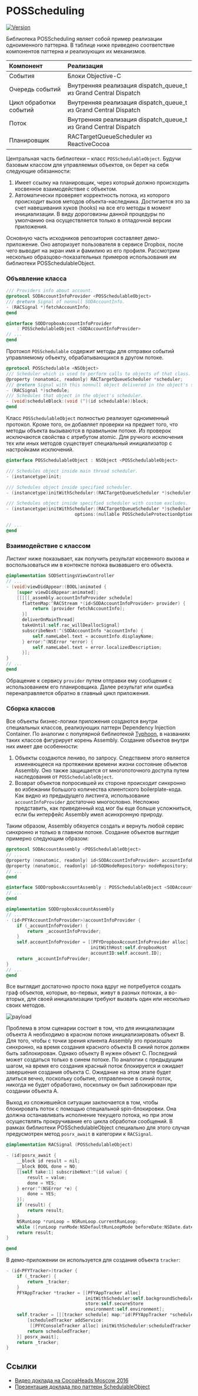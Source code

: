 POSScheduling
====================
[![Version](http://img.shields.io/cocoapods/v/POSScheduling.svg)](http://cocoapods.org/?q=POSSchedulableObject)

Библиотека POSScheduling являет собой пример реализации одноименного паттерна.
В таблице ниже приведено соответствие компонентов паттерна и реализующих их механизмов.

| Компонент              | Реализация                                                       |
| :--------------------- |:-----------------------------------------------------------------|
| События                | Блоки Objective-C                                                |
| Очередь событий        | Внутренняя реализация dispatch_queue_t из Grand Central Dispatch |
| Цикл обработки событий | Внутренняя реализация dispatch_queue_t из Grand Central Dispatch |
| Поток                  | Внутренняя реализация dispatch_queue_t из Grand Central Dispatch |
| Планировщик            | RACTargetQueueScheduler из ReactiveCocoa                         |

Центральная часть библиотеки – класс `POSSchedulableObject`. Будучи базовым классом для управляемых
объектов, он берет на себя следующие обязанности:

1. Имеет ссылку на планировщик, через который должно происходить косвенное взаимодействие с объектом.
2. Автоматически проверяет корректность потока, из которого происходит вызов методов объекта-наследника.
Достигается это за счет навешивания хуков (hooks) на все его методы в момент инициализации. В виду
дороговизны данной процедуры по умолчанию она осуществляется только в отладочной версии приложения.


Основную часть исходников репозитория составляет демо-приложение. Оно авторизует пользователя в сервисе
Dropbox, после чего выводит на экран имя и фамилию из его профиля. Рассмотрим несколько образцово-показательных
примеров использования им библиотеки POSSchedulableObject.

### Объявление класса

```objective-c
/// Providers info about account.
@protocol SODAccountInfoProvider <POSSchedulableObject>
/// @return Signal of nonnull SODAccountInfo.
- (RACSignal *)fetchAccountInfo;
@end

@interface SODDropboxAccountInfoProvider
    : POSSchedulableObject <SODAccountInfoProvider>
// ...
@end
```

Протокол `POSSchedulable` содержит методы для отправки событий управляемому объекту, обрабатывающихся
в другом потоке.

```objective-c
@protocol POSSchedulable <NSObject>
/// Scheduler which is used to perform calls to objects of that class.
@property (nonatomic, readonly) RACTargetQueueScheduler *scheduler;
/// @return Signal with this nonnull object delivered in the object's scheduler.
- (RACSignal *)schedule;
/// Schedules that object in the object's scheduler.
- (void)scheduleBlock:(void (^)(id schedulable))block;
@end
```

Класс `POSSchedulableObject` полностью реализует одноименный протокол. Кроме того, он добавляет проверки
на предмет того, что методы объекта вызываются в правильном потоке. Из проверок исключаются свойства с
атрибутом atomic. Для ручного исключения тех или иных методов существует специальный инициализатор с
настройками исключений.

```objective-c
@interface POSSchedulableObject : NSObject <POSSchedulableObject>

/// Schedules object inside main thread scheduler.
- (instancetype)init;

/// Schedules object inside specified scheduler.
- (instancetype)initWithScheduler:(RACTargetQueueScheduler *)scheduler;

/// Schedules object inside specified scheduler with custom excludes.
- (instancetype)initWithScheduler:(RACTargetQueueScheduler *)scheduler
                          options:(nullable POSScheduleProtectionOptions *)options;

// ...
@end
```

### Взаимодействие с классом

Листинг ниже показывает, как получить результат косвенного вызова и воспользоваться им в контексте потока
вызвавшего его объекта.

```objective-c
@implementation SODSettingsViewController
// ...
- (void)viewDidAppear:(BOOL)animated {
    [super viewDidAppear:animated];
    [[[[[_assembly.accountInfoProvider schedule]
      flattenMap:^RACStream *(id<SODAccountInfoProvider> provider) {
          return [provider fetchAccountInfo];
      }]
      deliverOnMainThread]
      takeUntil:self.rac_willDeallocSignal]
      subscribeNext:^(SODAccountInfo *accountInfo) {
          self.nameLabel.text = accountInfo.displayName;
      } error:^(NSError *error) {
          self.nameLabel.text = error.localizedDescription;
      }];
}
// ...
@end
```

Обращение к сервису `provider` путем отправки ему сообщения с использованием его планировщика. Далее результат
или ошибка перенаправляется обратно в главный цикл приложения.

### Сборка классов

Все объекты бизнес-логики приложения создаются внутри специальных классов, реализующих паттерн Dependency
Injection Container. По аналогии с популярной библиотекой <a href="https://github.com/appsquickly/Typhoon">Typhoon</a>,
в названиях таких классов фигурирует корень Assembly. Создание объектов внутри них имеет две особенности:

1. Объекты создаются лениво, по запросу. Следствием этого является изменяющееся на протяжении времени жизни
состояние объектов Assembly. Оно также защищается от многопоточного доступа путем наследования от
`POSSchedulableObject`.
2. Возврат объектов попросившей их стороне происходит синхронно во избежании большого количества клиентского
boilerplate-кода. Как видно из предыдущего листинга, использование `accountInfoProvider` достаточно
многословно. Несложно представить, как приведенный код мог бы еще больше усложниться, если бы интерфейс
Assembly имел асинхронную природу.

Таким образом, Assembly обязуется создать и вернуть любой сервис синхронно и только в главном потоке.
Создание объектов выглядит примерно следующим образом:

```objective-c
@protocol SODAccountAssembly <POSSchedulableObject>
// ...
@property (nonatomic, readonly) id<SODAccountInfoProvider> accountInfoProvider;
@property (nonatomic, readonly) id<SODNodeRepository> nodeRepository;
// ...
@end

@interface SODDropboxAccountAssembly : POSSchedulableObject <SODAccountAssembly>
// ...
@end

@implementation SODDropboxAccountAssembly
// ...
- (id<PFYAccountInfoProvider>)accountInfoProvider {
    if (_accountInfoProvider) {
        return _accountInfoProvider;
    }
    self.accountInfoProvider = [[PFYDropboxAccountInfoProvider alloc]
                                initWithHost:self.dropboxHost
                                accountID:self.account.ID];
    return _accountInfoProvider;
}
// ...
@end
```

Все выглядит достаточно просто пока вдруг не потребуется создать граф объектов, которые, во-первых, живут
в разных потоках, а во-вторых, для своей инициализации требуют вызвать один или несколько своих методов.

![payload](https://raw.github.com/pavelosipov/POSSchedulableObject/master/.images/dependency_cycle.jpg)

Проблема в этом сценарии состоит в том, что для инициализации объекта A необходимо в красном потоке
инициализировать объект B. Для того, чтобы с точки зрения клиента Assembly это произошло синхронно, на время
создания красного объекта B синий поток должен быть заблокирован. Однако объекту B нужен объект C. Последний
может создаться только в синем потоке. По аналогии с предыдущим шагом, на время его создания красный поток
блокируется и ожидает завершения создания объекта C. Ожидание на этом этапе будет длиться вечно, поскольку
событие, отправленное в синий поток, никогда не будет обработано, поскольку он был заблокирован при создании
объекта A.

Выход из сложившейся ситуации заключается в том, чтобы блокировать поток с помощью специальной spin-блокировки.
Она должна останавливать исполнение текущего потока, но при этом осуществлять прокручивание его цикла обработки
сообщений. В рамках библиотеки POSSchedulableObject специально для этого случая предусмотрен метод `posrx_await`
в категории к `RACSignal`.

```objective-c
@implementation RACSignal (POSSchedulableObject)

- (id)posrx_await {
    __block id result = nil;
    __block BOOL done = NO;
    [[self take:1] subscribeNext:^(id value) {
        result = value;
        done = YES;
    } error:^(NSError *e) {
        done = YES;
    }];
    if (result) {
        return result;
    }
    NSRunLoop *runLoop = NSRunLoop.currentRunLoop;
    while ([runLoop runMode:NSDefaultRunLoopMode beforeDate:NSDate.date] && !done) {}
    return result;
}

@end
```

В демо-приложении он используется для создания объекта `tracker`:

```objective-c
- (id<PFYTracker>)tracker {
    if (_tracker) {
        return _tracker;
    }
    PFYAppTracker *tracker = [[PFYAppTracker alloc]
                              initWithScheduler:self.backgroundScheduler
                              store:self.secureStore
                              environment:self.environment];
    self.tracker = [[[tracker schedule] map:^id(PFYAppTracker *scheduledTracker) {
        [scheduledTracker addService:
         [[PFYConsoleTracker alloc] initWithScheduler:scheduledTracker.scheduler]];
        return scheduledTracker;
    }] posrx_await];
    return _tracker;
}
```

## Ссылки
* [Видео доклада на CocoaHeads Moscow 2016](https://www.youtube.com/watch?v=XH667U8uzuE)
* [Презентация доклада про паттерн SchedulableObject](http://bit.ly/schedulable_object_pptx)

